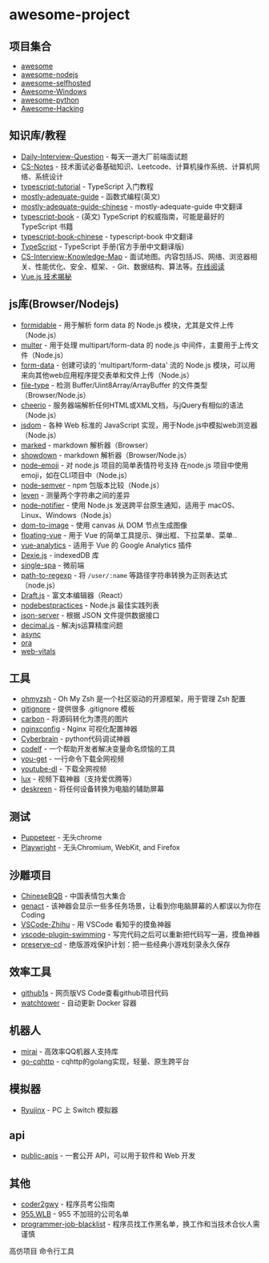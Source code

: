 # awesome-project

## 项目集合

- [awesome](https://github.com/sindresorhus/awesome)
- [awesome-nodejs](https://github.com/sindresorhus/awesome-nodejs)
- [awesome-selfhosted](https://github.com/awesome-selfhosted/awesome-selfhosted)
- [Awesome-Windows](https://github.com/Awesome-Windows/Awesome)
- [awesome-python](https://github.com/vinta/awesome-python)
- [Awesome-Hacking](https://github.com/Hack-with-Github/Awesome-Hacking)

## 知识库/教程

- [Daily-Interview-Question](https://github.com/Advanced-Frontend/Daily-Interview-Question) - 每天一道大厂前端面试题
- [CS-Notes](https://github.com/CyC2018/CS-Notes) - 技术面试必备基础知识、Leetcode、计算机操作系统、计算机网络、系统设计
- [typescript-tutorial](https://github.com/xcatliu/typescript-tutorial) - TypeScript 入门教程
- [mostly-adequate-guide](https://github.com/MostlyAdequate/mostly-adequate-guide) - 函数式编程(英文)
- [mostly-adequate-guide-chinese](https://llh911001.gitbooks.io/mostly-adequate-guide-chinese/content/) - mostly-adequate-guide 中文翻译
- [typescript-book](https://github.com/basarat/typescript-book) - (英文) TypeScript 的权威指南，可能是最好的 TypeScript 书籍
- [typescript-book-chinese](https://github.com/jkchao/typescript-book-chinese) - typescript-book 中文翻译
- [TypeScript](https://github.com/zhongsp/TypeScript) - TypeScript 手册(官方手册中文翻译版)
- [CS-Interview-Knowledge-Map](https://github.com/InterviewMap/CS-Interview-Knowledge-Map) - 面试地图。内容包括JS、网络、浏览器相关、性能优化、安全、框架、- Git、数据结构、算法等。[在线阅读](https://yuchengkai.cn/docs/frontend/)
- [Vue.js 技术揭秘](https://ustbhuangyi.github.io/vue-analysis/)

## js库(Browser/Nodejs)
- [formidable](https://github.com/node-formidable/formidable) - 用于解析 form data 的 Node.js 模块，尤其是文件上传（Node.js）
- [multer](https://www.npmjs.com/package/multer) - 用于处理 multipart/form-data 的 node.js 中间件，主要用于上传文件（Node.js）
- [form-data](https://github.com/form-data/form-data) - 创建可读的 'multipart/form-data' 流的 Node.js 模块，可以用来向其他web应用程序提交表单和文件上传（Node.js）
- [file-type](https://github.com/sindresorhus/file-type) - 检测 Buffer/Uint8Array/ArrayBuffer 的文件类型（Browser/Node.js）
- [cheerio](https://github.com/cheeriojs/cheerio) - 服务器端解析任何HTML或XML文档，与jQuery有相似的语法（Node.js）
- [jsdom](https://github.com/jsdom/jsdom) - 各种 Web 标准的 JavaScript 实现，用于Node.js中模拟web浏览器（Node.js）
- [marked](https://github.com/markedjs/marked) - markdown 解析器（Browser）
- [showdown](https://github.com/showdownjs/showdown) - markdown 解析器（Browser/Node.js）
- [node-emoji](https://www.npmjs.com/package/node-emoji) - 对 node.js 项目的简单表情符号支持 在node.js 项目中使用emoji，如在CLI项目中（Node.js）
- [node-semver](https://github.com/npm/node-semver) - npm 包版本比较（Node.js）
- [leven](https://github.com/sindresorhus/leven) - 测量两个字符串之间的差异
- [node-notifier](github.com/mikaelbr/node-notifier) - 使用 Node.js 发送跨平台原生通知，适用于 macOS、Linux、Windows（Node.js）
- [dom-to-image](https://github.com/tsayen/dom-to-image) - 使用 canvas 从 DOM 节点生成图像
- [floating-vue](https://github.com/Akryum/floating-vue) - 用于 Vue 的简单工具提示、弹出框、下拉菜单、菜单..
- [vue-analytics](https://github.com/MatteoGabriele/vue-analytics) - 适用于 Vue 的 Google Analytics 插件
- [Dexie.js](https://github.com/dexie/Dexie.js) - indexedDB 库
- [single-spa](https://github.com/CanopyTax/single-spa) - 微前端
- [path-to-regexp](https://github.com/pillarjs/path-to-regexp) - 将 `/user/:name` 等路径字符串转换为正则表达式（node.js）
- [Draft.js](https://github.com/facebook/draft-js) - 富文本编辑器（React）
- [nodebestpractices](https://github.com/goldbergyoni/nodebestpractices) - Node.js 最佳实践列表
- [json-server](https://github.com/typicode/json-server) - 根据 JSON 文件提供数据接口
- [decimal.js](https://github.com/MikeMcl/decimal.js) - 解决js运算精度问题
- [async](https://github.com/caolan/async)
- [ora](https://github.com/sindresorhus/ora)
- [web-vitals](https://github.com/GoogleChrome/web-vitals)

## 工具
- [ohmyzsh](https://github.com/ohmyzsh/ohmyzsh) - Oh My Zsh 是一个社区驱动的开源框架，用于管理 Zsh 配置
- [gitignore](https://github.com/github/gitignore) -  提供很多 .gitignore 模板
- [carbon](https://github.com/carbon-app/carbon) - 将源码转化为漂亮的图片
- [nginxconfig](https://github.com/digitalocean/nginxconfig.io) - Nginx 可视化配置神器
- [Cyberbrain](https://github.com/laike9m/Cyberbrain) - python代码调试神器
- [codelf](https://github.com/unbug/codelf) -  一个帮助开发者解决变量命名烦恼的工具
- [you-get](https://github.com/soimort/you-get) - 一行命令下载全网视频
- [youtube-dl](https://github.com/ytdl-org/youtube-dl) - 下载全网视频
- [lux](https://github.com/iawia002/lux) - 视频下载神器（支持爱优腾等）
- [deskreen](https://github.com/pavlobu/deskreen) - 将任何设备转换为电脑的辅助屏幕

## 测试
- [Puppeteer](https://github.com/puppeteer/puppeteer) - 无头chrome
- [Playwright](https://github.com/microsoft/playwright) - 无头Chromium, WebKit, and Firefox

## 沙雕项目
- [ChineseBQB](https://github.com/zhaoolee/ChineseBQB) - 中国表情包大集合
- [genact](https://github.com/svenstaro/genact) - 该神器会显示一些多任务场景，让看到你电脑屏幕的人都误以为你在 Coding
- [VSCode-Zhihu](https://github.com/niudai/VSCode-Zhihu) - 用 VSCode 看知乎的摸鱼神器
- [vscode-plugin-swimming](https://github.com/zy445566/vscode-plugin-swimming) - 写完代码之后可以重新把代码写一遍，摸鱼神器
- [preserve-cd](https://github.com/skywind3000/preserve-cd) - 绝版游戏保护计划：把一些经典小游戏刻录永久保存

## 效率工具
- [github1s](https://github.com/conwnet/github1s) - 网页版VS Code查看github项目代码
- [watchtower](https://github.com/v2tec/watchtower) - 自动更新 Docker 容器

## 机器人
- [mirai](https://github.com/mamoe/mirai) - 高效率QQ机器人支持库
- [go-cqhttp](https://github.com/Mrs4s/go-cqhttp)  - cqhttp的golang实现，轻量、原生跨平台

## 模拟器
- [Ryujinx](https://github.com/Ryujinx/Ryujinx) - PC 上 Switch 模拟器

## api
- [public-apis](https://github.com/public-apis/public-apis) - 一套公开 API，可以用于软件和 Web 开发

## 其他
- [coder2gwy](https://github.com/coder2gwy/coder2gwy) - 程序员考公指南
- [955.WLB](https://github.com/formulahendry/955.WLB) - 955 不加班的公司名单
- [programmer-job-blacklist](https://github.com/shengxinjing/programmer-job-blacklist) - 程序员找工作黑名单，换工作和当技术合伙人需谨慎

高仿项目
命令行工具
